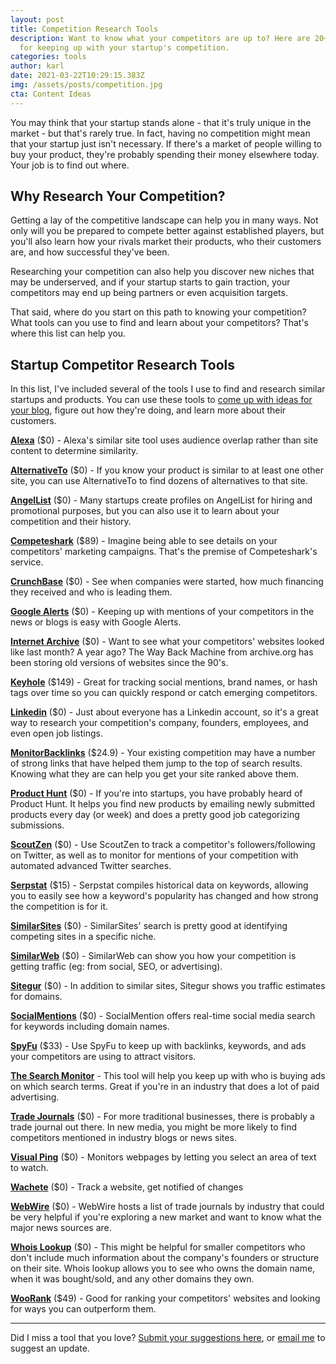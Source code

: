 ```yaml
---
layout: post
title: Competition Research Tools
description: Want to know what your competitors are up to? Here are 20+ tools
  for keeping up with your startup's competition.
categories: tools
author: karl
date: 2021-03-22T10:29:15.383Z
img: /assets/posts/competition.jpg
cta: Content Ideas
---
```

You may think that your startup stands alone - that it's truly unique in the market - but that's rarely true. In fact, having no competition might mean that your startup just isn't necessary. If there's a market of people willing to buy your product, they're probably spending their money elsewhere today. Your job is to find out where.

<!-- signup -->

## Why Research Your Competition?

Getting a lay of the competitive landscape can help you in many ways. Not only will you be prepared to compete better against established players, but you'll also learn how your rivals market their products, who their customers are, and how successful they've been.

Researching your competition can also help you discover new niches that may be underserved, and if your startup starts to gain traction, your competitors may end up being partners or even acquisition targets.

That said, where do you start on this path to knowing your competition? What tools can you use to find and learn about your competitors? That's where this list can help you.

## Startup Competitor Research Tools
In this list, I've included several of the tools I use to find and research similar startups and products. You can use these tools to [come up with ideas for your blog](https://draft.dev/learn/startup-blog-ideas), figure out how they're doing, and learn more about their customers.

**[Alexa](https://www.alexa.com/find-similar-sites)** ($0) - Alexa's similar site tool uses audience overlap rather than site content to determine similarity.

**[AlternativeTo](https://alternativeto.net/)** ($0) - If you know your product is similar to at least one other site, you can use AlternativeTo to find dozens of alternatives to that site.

**[AngelList](https://angel.co/)** ($0) - Many startups create profiles on AngelList for hiring and promotional purposes, but you can also use it to learn about your competition and their history.

**[Competeshark](https://competeshark.com/)** ($89) - Imagine being able to see details on your competitors' marketing campaigns. That's the premise of Competeshark's service.

**[CrunchBase](https://www.crunchbase.com/)** ($0) - See when companies were started, how much financing they received and who is leading them.

**[Google Alerts](https://www.google.com/alerts)** ($0) - Keeping up with mentions of your competitors in the news or blogs is easy with Google Alerts.

**[Internet Archive](https://archive.org/)** ($0) - Want to see what your competitors' websites looked like last month? A year ago? The Way Back Machine from archive.org has been storing old versions of websites since the 90's.

**[Keyhole](http://keyhole.co/)** ($149) - Great for tracking social mentions, brand names, or hash tags over time so you can quickly respond or catch emerging competitors.

**[Linkedin](https://www.linkedin.com/)** ($0) - Just about everyone has a Linkedin account, so it's a great way to research your competition's company, founders, employees, and even open job listings.

**[MonitorBacklinks](https://monitorbacklinks.com/)** ($24.9) - Your existing competition may have a number of strong links that have helped them jump to the top of search results. Knowing what they are can help you get your site ranked above them.

**[Product Hunt](https://www.producthunt.com/)** ($0) - If you're into startups, you have probably heard of Product Hunt. It helps you find new products by emailing newly submitted products every day (or week) and does a pretty good job categorizing submissions.

**[ScoutZen](https://www.scoutzen.com/)** ($0) - Use ScoutZen to track a competitor's followers/following on Twitter, as well as to monitor for mentions of your competition with automated advanced Twitter searches.

**[Serpstat](https://serpstat.com/)** ($15) - Serpstat compiles historical data on keywords, allowing you to easily see how a keyword's popularity has changed and how strong the competition is for it.

**[SimilarSites](http://www.similarsites.com/)** ($0) - SimilarSites' search is pretty good at identifying competing sites in a specific niche.

**[SimilarWeb](https://www.similarweb.com/)** ($0) - SimilarWeb can show you how your competition is getting traffic (eg: from social, SEO, or advertising).

**[Sitegur](http://sitegur.com/)** ($0) - In addition to similar sites, Sitegur shows you traffic estimates for domains.

**[SocialMentions](http://www.socialmention.com/)** ($0) - SocialMention offers real-time social media search for keywords including domain names.

**[SpyFu](https://www.spyfu.com/)** ($33) - Use SpyFu to keep up with backlinks, keywords, and ads your competitors are using to attract visitors.

**[The Search Monitor](https://www.thesearchmonitor.com/)** - This tool will help you keep up with who is buying ads on which search terms. Great if you're in an industry that does a lot of paid advertising.

**[Trade Journals](https://en.wikipedia.org/wiki/Category:Professional_and_trade_magazines)** ($0) - For more traditional businesses, there is probably a trade journal out there. In new media, you might be more likely to find competitors mentioned in industry blogs or news sites.

**[Visual Ping](https://visualping.io/)** ($0) - Monitors webpages by letting you select an area of text to watch.

**[Wachete](https://www.wachete.com/)** ($0) - Track a website, get notified of changes

**[WebWire](https://www.webwire.com/IndustryList.asp)** ($0) - WebWire hosts a list of trade journals by industry that could be very helpful if you're exploring a new market and want to know what the major news sources are.

**[Whois Lookup](https://whois.domaintools.com/)** ($0) - This might be helpful for smaller competitors who don't include much information about the company's founders or structure on their site. Whois lookup allows you to see who owns the domain name, when it was bought/sold, and any other domains they own.

**[WooRank](https://www.woorank.com/)** ($49) - Good for ranking your competitors' websites and looking for ways you can outperform them.

-----

Did I miss a tool that you love? [Submit your suggestions here](https://www.portablecto.com/tools/submit), or [email me](mailto:marketing@portablecto.com) to suggest an update.